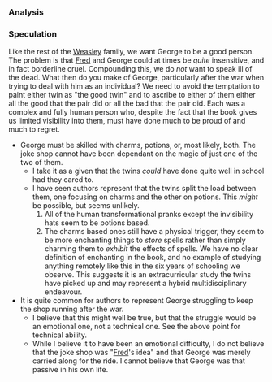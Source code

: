 
### Analysis

### Speculation

Like the rest of the [Weasley] family, we want George to be a good person. The problem is that [Fred] and George could at times be _quite_ insensitive, and in fact borderline cruel. Compounding this, we do _not_ want to speak ill of the dead. What then do you make of George, particularly after the war when trying to deal with him as an individual? We need to avoid the temptation to paint either twin as "the good twin" and to ascribe to either of them either all the good that the pair did or all the bad that the pair did. Each was a complex and fully human person who, despite the fact that the book gives us limited visibility into them, must have done much to be proud of and much to regret.

- George must be skilled with charms, potions, or, most likely, both. The joke shop cannot have been dependant on the magic of just one of the two of them.
  - I take it as a given that the twins _could_ have done quite well in school had they cared to.
  - I have seen authors represent that the twins split the load between them, one focusing on charms and the other on potions. This _might_ be possible, but seems unlikely.
    1. All of the human transformational pranks except the invisibility hats seem to be potions based.
    1. The charms based ones still have a physical trigger, they seem to be more enchanting things to _store_ spells rather than simply charming them to _exhibit_ the effects of spells. We have no clear definition of enchanting in the book, and no example of studying anything remotely like this in the six years of schooling we observe. This suggests it is an extracurricular study the twins have picked up and may represent a hybrid multidisciplinary endeavour.
- It is quite common for authors to represent George struggling to keep the shop running after the war.
  - I believe that this might well be true, but that the struggle would be an emotional one, not a technical one. See the above point for technical ability.
  - While I believe it to have been an emotional difficulty, I do not believe that the joke shop was "[Fred]'s idea" and that George was merely carried along for the ride. I cannot believe that George was that passive in his own life.

[Fred]: /Harrypedia/people/weasley/fred//
[Weasley]: /Harrypedia/people/weasley//
